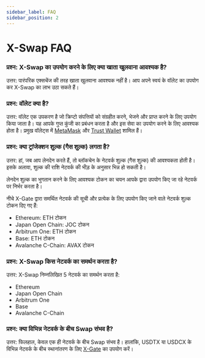 ```yaml
---
sidebar_label: FAQ
sidebar_position: 2
---
```


# X-Swap FAQ

### प्रश्न: X-Swap का उपयोग करने के लिए क्या खाता खुलवाना आवश्यक है?

उत्तर: पारंपरिक एक्सचेंज की तरह खाता खुलवाना आवश्यक नहीं है। आप अपने स्वयं के वॉलेट का उपयोग कर X-Swap का लाभ उठा सकते हैं।

### प्रश्न: वॉलेट क्या है?

उत्तर: वॉलेट एक उपकरण है जो क्रिप्टो संपत्तियों को संग्रहीत करने, भेजने और प्राप्त करने के लिए उपयोग किया जाता है। यह आपके गुप्त कुंजी का प्रबंधन करता है और इस सेवा का उपयोग करने के लिए आवश्यक होता है। प्रमुख वॉलेट्स में [MetaMask](https://metamask.io/) और [Trust Wallet](https://trustwallet.com/) शामिल हैं।

### प्रश्न: **क्या ट्रांजेक्शन शुल्क (गैस शुल्क) लगता है?**

उत्तर: हां, जब आप लेनदेन करते हैं, तो ब्लॉकचेन के नेटवर्क शुल्क (गैस शुल्क) की आवश्यकता होती है। इसके अलावा, शुल्क की राशि नेटवर्क की भीड़ के अनुसार भिन्न हो सकती है।

लेनदेन शुल्क का भुगतान करने के लिए आवश्यक टोकन का चयन आपके द्वारा उपयोग किए जा रहे नेटवर्क पर निर्भर करता है।

नीचे X-Gate द्वारा समर्थित नेटवर्क की सूची और प्रत्येक के लिए उपयोग किए जाने वाले नेटवर्क शुल्क टोकन दिए गए हैं:

- Ethereum: ETH टोकन
- Japan Open Chain: JOC टोकन
- Arbitrum One: ETH टोकन
- Base: ETH टोकन
- Avalanche C-Chain: AVAX टोकन

### प्रश्न: **X-Swap किस नेटवर्क का समर्थन करता है?**

उत्तर: X-Swap निम्नलिखित 5 नेटवर्क का समर्थन करता है:

- Ethereum
- Japan Open Chain
- Arbitrum One
- Base
- Avalanche C-Chain

### प्रश्न: **क्या विभिन्न नेटवर्क के बीच Swap संभव है?**

उत्तर: फिलहाल, केवल एक ही नेटवर्क के बीच Swap संभव है। हालांकि, USDTX या USDCX के विभिन्न नेटवर्क के बीच स्थानांतरण के लिए [X-Gate](https://x-gate.org) का उपयोग करें।
